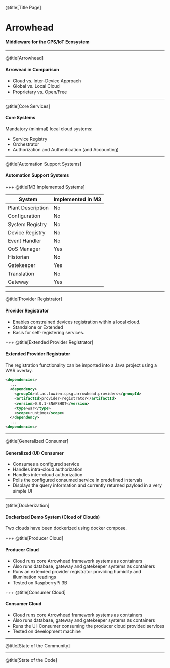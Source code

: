 @title[Title Page]

# Arrowhead
#### Middleware for the CPS/IoT Ecosystem

---

@title[Arrowhead]

#### Arrowead in Comparison

<ul>
  <li class="fragment">Cloud vs. Inter-Device Approach</li>
  <li class="fragment">Global vs. Local Cloud</li>
  <li class="fragment">Proprietary vs. Open/Free</li>
</ul>

---

@title[Core Services]

#### Core Systems

Mandatory (minimal) local cloud systems:

<ul>
  <li class="fragment">Service Registry</li>
  <li class="fragment">Orchestrator</li>
  <li class="fragment">Authorization and Authentication (and Accounting)</li>
</ul>

---
@title[Automation Support Systems]

#### Automation Support Systems

+++
@title[M3 Implemented Systems]

| System |Implemented in M3|
|--------|-------------------|
| Plant Description | No |
| Configuration | No |
| System Registry | No |
| Device Registry | No |
| Event Handler | No |
| QoS Manager | Yes |
| Historian | No |
| Gatekeeper | Yes |
| Translation | No |
| Gateway | Yes |

---

@title[Provider Registrator]

#### Provider Registrator

<ul>
  <li>Enables constrained devices registration within a local cloud.</li>
  <li>Standalone or Extended</li>
  <li>Basis for self-registering services.</li>
</ul>
+++
@title[Extended Provider Registrator]

#### Extended Provider Registrator

The registration functionality can be imported into a Java project using a WAR overlay.

```xml
<dependencies>
  ...
  <dependency>
    <groupId>at.ac.tuwien.cpsg.arrowhead.providers</groupId>
    <artifactId>provider-registrator</artifactId>
    <version>0.0.1-SNAPSHOT</version>
    <type>war</type>
    <scope>runtime</scope>
  </dependency>
  ...
<dependencies>
```

---

@title[Generalized Consumer]

#### Generalized (UI) Consumer

- Consumes a configured service
- Handles intra-cloud authorization
- Handles inter-cloud authorization
- Polls the configured consumed service in predefined intervals
- Displays the query information and currently returned payload in a very simple UI

---

@title[Dockerization]

#### Dockerized Demo System (Cloud of Clouds)

Two clouds have been dockerized using docker compose.

+++
@title[Producer Cloud]

#### Producer Cloud

- Cloud runs core Arrowhead framework systems as containers
- Also runs database, gateway and gatekeeper systems as containers
- Runs an extended provider registrator providing humidity and illumination readings
- Tested on RaspberryPi 3B

+++
@title[Consumer Cloud]

#### Consumer Cloud

- Cloud runs core Arrowhead framework systems as containers
- Also runs database, gateway and gatekeeper systems as containers
- Runs the UI-Consumer consuming the producer cloud provided services
- Tested on development machine

---

@title[State of the Community]

---

@title[State of the Code]
